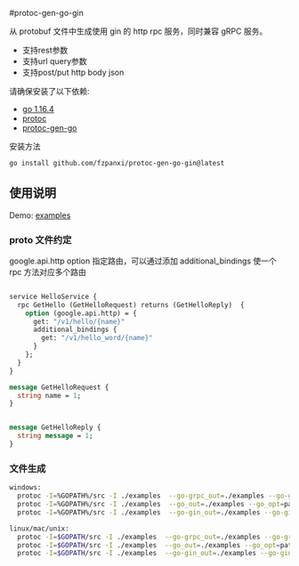 #protoc-gen-go-gin

从 protobuf 文件中生成使用 gin 的 http rpc 服务，同时兼容 gRPC 服务。

- 支持rest参数
- 支持url query参数
- 支持post/put http body json


请确保安装了以下依赖:

- [go 1.16.4](https://golang.org/dl/)
- [protoc](https://github.com/protocolbuffers/protobuf)
- [protoc-gen-go](https://github.com/protocolbuffers/protobuf-go)

安装方法

```bash
go install github.com/fzpanxi/protoc-gen-go-gin@latest
```

## 使用说明

Demo: [examples](./examples)

### proto 文件约定

 google.api.http option 指定路由，可以通过添加 additional_bindings 使一个 rpc 方法对应多个路由

```protobuf

service HelloService {
  rpc GetHello (GetHelloRequest) returns (GetHelloReply)  {
    option (google.api.http) = {
      get: "/v1/hello/{name}"
      additional_bindings {
        get: "/v1/hello_word/{name}"
      }
    };
  }
}

message GetHelloRequest {
  string name = 1;
}


message GetHelloReply {
  string message = 1;
}

```
### 文件生成

```bash
windows:
  protoc -I=%GOPATH%/src -I ./examples  --go-grpc_out=./examples --go-grpc_opt=paths=source_relative examples/hello/api/hello/v1/hello.proto
  protoc -I=%GOPATH%/src -I ./examples  --go_out=./examples --go_opt=paths=source_relative examples/hello/api/hello/v1/hello.proto
  protoc -I=%GOPATH%/src -I ./examples  --go-gin_out=./examples --go-gin_opt=paths=source_relative examples/hello/api/hello/v1/hello.proto
```
```bash
linux/mac/unix:
  protoc -I=$GOPATH/src -I ./examples  --go-grpc_out=./examples --go-grpc_opt=paths=source_relative examples/hello/api/hello/v1/hello.proto
  protoc -I=$GOPATH/src -I ./examples  --go_out=./examples --go_opt=paths=source_relative examples/hello/api/hello/v1/hello.proto
  protoc -I=$GOPATH/src -I ./examples  --go-gin_out=./examples --go-gin_opt=paths=source_relative examples/hello/api/hello/v1/hello.proto
```